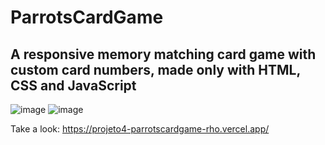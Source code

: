 <h1>ParrotsCardGame</h1>

<h2>A responsive memory matching card game with custom card numbers, made only with HTML, CSS and JavaScript</h2>


![image](https://user-images.githubusercontent.com/106840825/211624733-53217b68-78ae-41bb-95af-5c700cb6174a.png)
![image](https://user-images.githubusercontent.com/106840825/211625126-175f94f6-0fec-48de-ae90-ad97299690f7.png)


Take a look: https://projeto4-parrotscardgame-rho.vercel.app/
